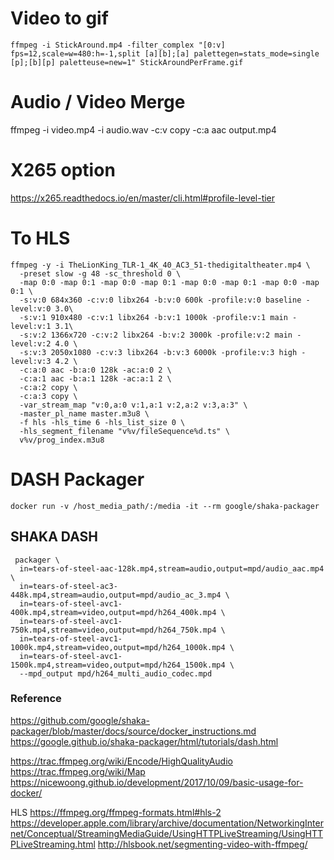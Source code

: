 # Video to gif
`ffmpeg -i StickAround.mp4 -filter_complex "[0:v] fps=12,scale=w=480:h=-1,split [a][b];[a] palettegen=stats_mode=single [p];[b][p] paletteuse=new=1" StickAroundPerFrame.gif`

# Audio / Video Merge
ffmpeg -i video.mp4 -i audio.wav -c:v copy -c:a aac output.mp4

# X265 option
https://x265.readthedocs.io/en/master/cli.html#profile-level-tier

# To HLS
```
ffmpeg -y -i TheLionKing_TLR-1_4K_40_AC3_51-thedigitaltheater.mp4 \
  -preset slow -g 48 -sc_threshold 0 \
  -map 0:0 -map 0:1 -map 0:0 -map 0:1 -map 0:0 -map 0:1 -map 0:0 -map 0:1 \
  -s:v:0 684x360 -c:v:0 libx264 -b:v:0 600k -profile:v:0 baseline -level:v:0 3.0\
  -s:v:1 910x480 -c:v:1 libx264 -b:v:1 1000k -profile:v:1 main -level:v:1 3.1\
  -s:v:2 1366x720 -c:v:2 libx264 -b:v:2 3000k -profile:v:2 main -level:v:2 4.0 \
  -s:v:3 2050x1080 -c:v:3 libx264 -b:v:3 6000k -profile:v:3 high -level:v:3 4.2 \
  -c:a:0 aac -b:a:0 128k -ac:a:0 2 \
  -c:a:1 aac -b:a:1 128k -ac:a:1 2 \
  -c:a:2 copy \
  -c:a:3 copy \
  -var_stream_map "v:0,a:0 v:1,a:1 v:2,a:2 v:3,a:3" \
  -master_pl_name master.m3u8 \
  -f hls -hls_time 6 -hls_list_size 0 \
  -hls_segment_filename "v%v/fileSequence%d.ts" \
  v%v/prog_index.m3u8

```

# DASH Packager
```
docker run -v /host_media_path/:/media -it --rm google/shaka-packager
```

## SHAKA DASH 
```
 packager \
  in=tears-of-steel-aac-128k.mp4,stream=audio,output=mpd/audio_aac.mp4 \
  in=tears-of-steel-ac3-448k.mp4,stream=audio,output=mpd/audio_ac_3.mp4 \
  in=tears-of-steel-avc1-400k.mp4,stream=video,output=mpd/h264_400k.mp4 \
  in=tears-of-steel-avc1-750k.mp4,stream=video,output=mpd/h264_750k.mp4 \
  in=tears-of-steel-avc1-1000k.mp4,stream=video,output=mpd/h264_1000k.mp4 \
  in=tears-of-steel-avc1-1500k.mp4,stream=video,output=mpd/h264_1500k.mp4 \
  --mpd_output mpd/h264_multi_audio_codec.mpd
```


### Reference
https://github.com/google/shaka-packager/blob/master/docs/source/docker_instructions.md
https://google.github.io/shaka-packager/html/tutorials/dash.html
  
https://trac.ffmpeg.org/wiki/Encode/HighQualityAudio
https://trac.ffmpeg.org/wiki/Map
https://nicewoong.github.io/development/2017/10/09/basic-usage-for-docker/

HLS 
https://ffmpeg.org/ffmpeg-formats.html#hls-2
https://developer.apple.com/library/archive/documentation/NetworkingInternet/Conceptual/StreamingMediaGuide/UsingHTTPLiveStreaming/UsingHTTPLiveStreaming.html
http://hlsbook.net/segmenting-video-with-ffmpeg/
  

